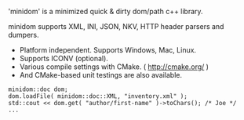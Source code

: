 'minidom' is a minimized quick & dirty dom/path c++ library.

minidom supports XML, INI, JSON, NKV, HTTP header parsers and dumpers.

  * Platform independent. Supports Windows, Mac, Linux.
  * Supports ICONV (optional).
  * Various compile settings with CMake. ( http://cmake.org/ )
  * And CMake-based unit testings are also available.

```
minidom::doc dom;
dom.loadFile( minidom::doc::XML, "inventory.xml" );
std::cout << dom.get( "author/first-name" )->toChars(); /* Joe */
...
```